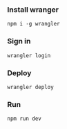 ### Install wranger

`npm i -g wrangler`

### Sign in

`wrangler login`

### Deploy

`wrangler deploy`

### Run

`npm run dev`
